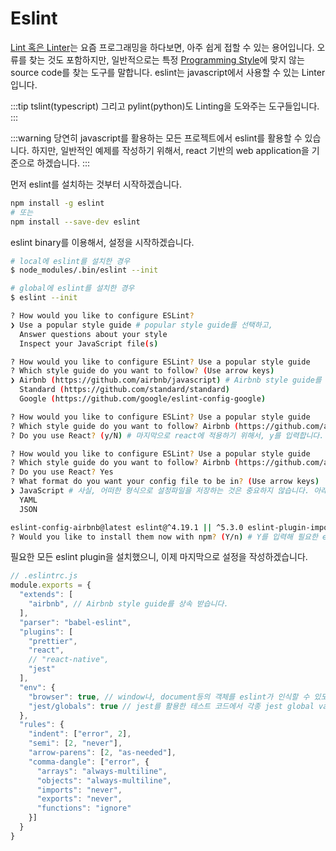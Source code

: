 # Eslint

[Lint 혹은 Linter](https://en.wikipedia.org/wiki/Lint_(software))는 요즘 프로그래밍을 하다보면, 아주 쉽게 접할 수 있는 용어입니다.
오류를 찾는 것도 포함하지만, 일반적으로는 특정 [Programming Style](https://en.wikipedia.org/wiki/Programming_style)에 맞지 않는 source code를 찾는 도구를 말합니다.
eslint는 javascript에서 사용할 수 있는 Linter입니다.

:::tip
tslint(typescript) 그리고 pylint(python)도 Linting을 도와주는 도구들입니다.
:::

:::warning
당연히 javascript를 활용하는 모든 프로젝트에서 eslint를 활용할 수 있습니다.
하지만, 일반적인 예제를 작성하기 위해서, react 기반의 web application을 기준으로 하겠습니다.
:::

먼저 eslint를 설치하는 것부터 시작하겠습니다.

```bash
npm install -g eslint
# 또는
npm install --save-dev eslint
```

eslint binary를 이용해서, 설정을 시작하겠습니다.

```bash
# local에 eslint를 설치한 경우
$ node_modules/.bin/eslint --init

# global에 eslint를 설치한 경우
$ eslint --init

? How would you like to configure ESLint?
❯ Use a popular style guide # popular style guide를 선택하고,
  Answer questions about your style
  Inspect your JavaScript file(s)

? How would you like to configure ESLint? Use a popular style guide
? Which style guide do you want to follow? (Use arrow keys)
❯ Airbnb (https://github.com/airbnb/javascript) # Airbnb style guide를 선택합니다.
  Standard (https://github.com/standard/standard)
  Google (https://github.com/google/eslint-config-google)

? How would you like to configure ESLint? Use a popular style guide
? Which style guide do you want to follow? Airbnb (https://github.com/airbnb/javascript)
? Do you use React? (y/N) # 마지막으로 react에 적용하기 위해서, y를 입력합니다.

? How would you like to configure ESLint? Use a popular style guide
? Which style guide do you want to follow? Airbnb (https://github.com/airbnb/javascript)
? Do you use React? Yes
? What format do you want your config file to be in? (Use arrow keys)
❯ JavaScript # 사실, 어떠한 형식으로 설정파일을 저장하는 것은 중요하지 않습니다. 아래 예제에서는 .eslintrc.js로 사용하도록 하겠습니다.
  YAML
  JSON

eslint-config-airbnb@latest eslint@^4.19.1 || ^5.3.0 eslint-plugin-import@^2.14.0 eslint-plugin-jsx-a11y@^6.1.1 eslint-plugin-react@^7.11.0
? Would you like to install them now with npm? (Y/n) # Y를 입력해 필요한 eslint plugin을 모두 설치합니다.
```

필요한 모든 eslint plugin을 설치했으니, 이제 마지막으로 설정을 작성하겠습니다.

```js
// .eslintrc.js
module.exports = {
  "extends": [
    "airbnb", // Airbnb style guide를 상속 받습니다.
  ],
  "parser": "babel-eslint",
  "plugins": [
    "prettier",
    "react",
    // "react-native",
    "jest"
  ],
  "env": {
    "browser": true, // window나, document등의 객체를 eslint가 인식할 수 있도록 환경을 설정합니다.
    "jest/globals": true // jest를 활용한 테스트 코드에서 각종 jest global variable들을 eslint가 인식할 수 있도록 도와주는 설정입니다.
  },
  "rules": {
    "indent": ["error", 2],
    "semi": [2, "never"],
    "arrow-parens": [2, "as-needed"],
    "comma-dangle": ["error", {
      "arrays": "always-multiline",
      "objects": "always-multiline",
      "imports": "never",
      "exports": "never",
      "functions": "ignore"
    }]
  }
}
```
